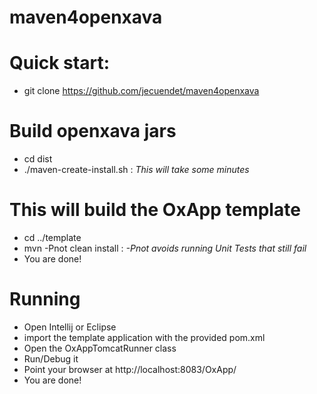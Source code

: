 maven4openxava
==============

# Quick start:
* git clone https://github.com/jecuendet/maven4openxava

# Build openxava jars
* cd dist
* ./maven-create-install.sh : *This will take some minutes*

# This will build the OxApp template
* cd ../template
* mvn -Pnot clean install   :  *-Pnot avoids running Unit Tests that still fail*
* You are done!

# Running
* Open Intellij or Eclipse
* import the template application with the provided pom.xml
* Open the OxAppTomcatRunner class
* Run/Debug it
* Point your browser at http://localhost:8083/OxApp/
* You are done!


